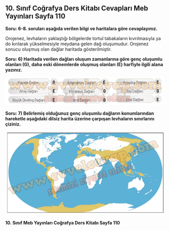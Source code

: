 ## 10. Sınıf Coğrafya Ders Kitabı Cevapları Meb Yayınları Sayfa 110

**Soru: 6-8. soruları aşağıda verilen bilgi ve haritalara göre cevaplayınız.**

Orojenez, levhaların yaklaştığı bölgelerde tortul tabakaların kıvrılmasıyla ya do kırılarak yükselmesiyle meydana gelen dağ oluşumudur. Orojenez sonucu oluşmuş olan dağlar haritada gösterilmiştir.

**Soru: 6) Haritada verilen dağları oluşum zamanlarına göre genç oluşumlu olanları (G), daha eski dönemlerde oluşmuş olanları (E) harfiyle ilgili alana yazınız.**

![](./image1.webp)

**Soru: 7) Belirlemiş olduğunuz genç oluşumlu dağların konumlarından hareketle aşağıdaki dilsiz harita üzerine çarpışan levhaların sınırlarını çiziniz.**

![](./image2.webp)

**10. Sınıf Meb Yayınları Coğrafya Ders Kitabı Sayfa 110**